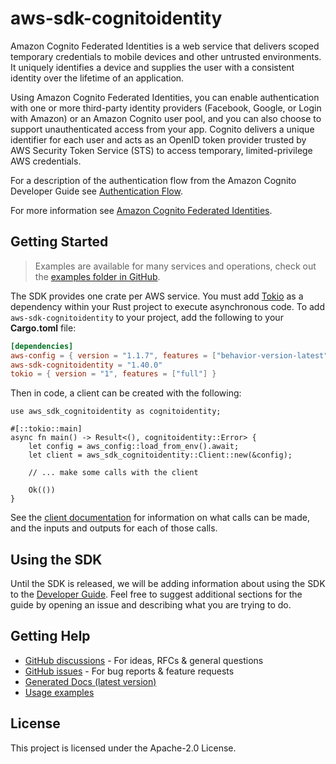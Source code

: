 # aws-sdk-cognitoidentity

Amazon Cognito Federated Identities is a web service that delivers scoped temporary credentials to mobile devices and other untrusted environments. It uniquely identifies a device and supplies the user with a consistent identity over the lifetime of an application.

Using Amazon Cognito Federated Identities, you can enable authentication with one or more third-party identity providers (Facebook, Google, or Login with Amazon) or an Amazon Cognito user pool, and you can also choose to support unauthenticated access from your app. Cognito delivers a unique identifier for each user and acts as an OpenID token provider trusted by AWS Security Token Service (STS) to access temporary, limited-privilege AWS credentials.

For a description of the authentication flow from the Amazon Cognito Developer Guide see [Authentication Flow](https://docs.aws.amazon.com/cognito/latest/developerguide/authentication-flow.html).

For more information see [Amazon Cognito Federated Identities](https://docs.aws.amazon.com/cognito/latest/developerguide/cognito-identity.html).

## Getting Started

> Examples are available for many services and operations, check out the
> [examples folder in GitHub](https://github.com/awslabs/aws-sdk-rust/tree/main/examples).

The SDK provides one crate per AWS service. You must add [Tokio](https://crates.io/crates/tokio)
as a dependency within your Rust project to execute asynchronous code. To add `aws-sdk-cognitoidentity` to
your project, add the following to your **Cargo.toml** file:

```toml
[dependencies]
aws-config = { version = "1.1.7", features = ["behavior-version-latest"] }
aws-sdk-cognitoidentity = "1.40.0"
tokio = { version = "1", features = ["full"] }
```

Then in code, a client can be created with the following:

```rust,no_run
use aws_sdk_cognitoidentity as cognitoidentity;

#[::tokio::main]
async fn main() -> Result<(), cognitoidentity::Error> {
    let config = aws_config::load_from_env().await;
    let client = aws_sdk_cognitoidentity::Client::new(&config);

    // ... make some calls with the client

    Ok(())
}
```

See the [client documentation](https://docs.rs/aws-sdk-cognitoidentity/latest/aws_sdk_cognitoidentity/client/struct.Client.html)
for information on what calls can be made, and the inputs and outputs for each of those calls.

## Using the SDK

Until the SDK is released, we will be adding information about using the SDK to the
[Developer Guide](https://docs.aws.amazon.com/sdk-for-rust/latest/dg/welcome.html). Feel free to suggest
additional sections for the guide by opening an issue and describing what you are trying to do.

## Getting Help

* [GitHub discussions](https://github.com/awslabs/aws-sdk-rust/discussions) - For ideas, RFCs & general questions
* [GitHub issues](https://github.com/awslabs/aws-sdk-rust/issues/new/choose) - For bug reports & feature requests
* [Generated Docs (latest version)](https://awslabs.github.io/aws-sdk-rust/)
* [Usage examples](https://github.com/awslabs/aws-sdk-rust/tree/main/examples)

## License

This project is licensed under the Apache-2.0 License.

